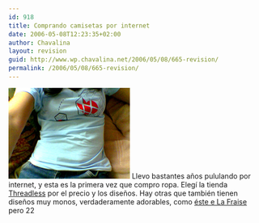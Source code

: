 ```yaml
---
id: 918
title: Comprando camisetas por internet
date: 2006-05-08T12:23:35+02:00
author: Chavalina
layout: revision
guid: http://www.wp.chavalina.net/2006/05/08/665-revision/
permalink: /2006/05/08/665-revision/
---
```

<img class="imgizqda" src="/imagenes/fotos/missing-piece.jpg" alt="Camiseta azul con un cubo de rubik con un corazoncito al que le falta una pieza, de Threadless" /> Llevo bastantes a&ntilde;os pululando por internet, y esta es la primera vez que compro ropa. Eleg&iacute; la tienda <a href="http://www.threadless.com/?streetteam=chavalina" target="_blank">Threadless</a> por el precio y los dise&ntilde;os. Hay otras que tambi&eacute;n tienen dise&ntilde;os muy monos, verdaderamente adorables, como <a href="http://www.lafraise.com/t-shirt-194p26-monde-cruel.html" target="_blank">&eacute;ste e La Fraise</a> pero 22